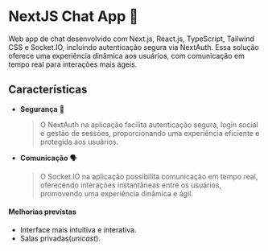 # NextJS Chat App 💬

Web app de chat desenvolvido com Next.js, React.js, TypeScript, Tailwind CSS e Socket.IO, incluindo autenticação segura via NextAuth. Essa solução oferece uma experiência dinâmica aos usuários, com comunicação em tempo real para interações mais ágeis.

## Características

- **Segurança** 🔐
  >O NextAuth na aplicação facilita autenticação segura, login social e gestão de sessões, proporcionando uma experiência eficiente e protegida aos usuários.

- **Comunicação** 🗣️
  >O Socket.IO na aplicação possibilita comunicação em tempo real, oferecendo interações instantâneas entre os usuários, promovendo uma experiência dinâmica e ágil.


#### Melhorias previstas

- Interface mais intuitiva e interativa.
- Salas privadas(*unicast*).